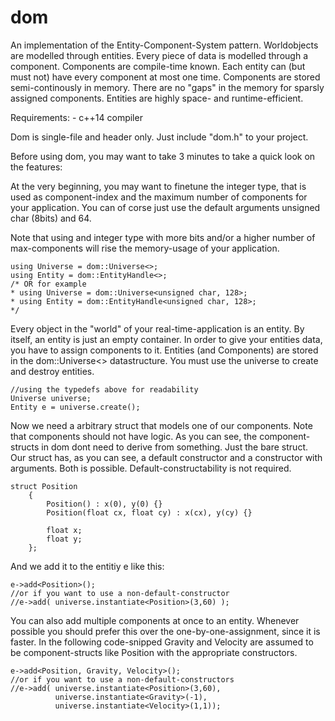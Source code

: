 # dom
An implementation of the Entity-Component-System pattern. Worldobjects are modelled through entities.
Every piece of data is modelled through a component. Components are compile-time known.
Each entity can (but must not) have every component at most one time.
Components are stored semi-continously in memory. There are no "gaps" in the memory for
sparsly assigned components. Entities are highly space- and runtime-efficient.

Requirements: - c++14 compiler

Dom is single-file and header only. Just include "dom.h" to your project.

Before using dom, you may want to take 3 minutes to take a quick look on the features:

At the very beginning, you may want to finetune the integer type, that is used as component-index
and the maximum number of components for your application. You can of corse just use the default
arguments unsigned char (8bits) and 64.

Note that using and integer type with more bits and/or a higher number of max-components will
rise the memory-usage of your application. 

```
using Universe = dom::Universe<>;
using Entity = dom::EntityHandle<>;
/* OR for example
* using Universe = dom::Universe<unsigned char, 128>;
* using Entity = dom::EntityHandle<unsigned char, 128>;
*/
```

Every object in the "world" of your real-time-application is an entity.
By itself, an entity is just an empty container. In order to give your entities
data, you have to assign components to it. 
Entities (and Components) are stored in the dom::Universe<> datastructure. You must use the universe
to create and destroy entities. 

```
//using the typedefs above for readability
Universe universe;
Entity e = universe.create();
```

Now we need a arbitrary struct that models one of our components. Note that components should not have logic.
As you can see, the component-structs in dom dont need to derive from something. Just the bare struct.
Our struct has, as you can see, a default constructor and a constructor with arguments. Both is possible.
Default-constructability is not required.
```
struct Position
    {
        Position() : x(0), y(0) {}
        Position(float cx, float cy) : x(cx), y(cy) {}

        float x;
        float y;
    };
```

And we add it to the entitiy e like this:
```
e->add<Position>();
//or if you want to use a non-default-constructor
//e->add( universe.instantiate<Position>(3,60) );
```

You can also add multiple components at once to an entity. Whenever possible you should prefer this over the
one-by-one-assignment, since it is faster. In the following code-snipped Gravity and Velocity are assumed to
be component-structs like Position with the appropriate constructors.
```
e->add<Position, Gravity, Velocity>();
//or if you want to use a non-default-constructors
//e->add( universe.instantiate<Position>(3,60),
          universe.instantiate<Gravity>(-1),
          universe.instantiate<Velocity>(1,1));
```
